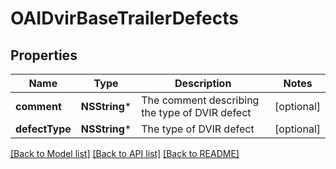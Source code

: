 # OAIDvirBaseTrailerDefects

## Properties
Name | Type | Description | Notes
------------ | ------------- | ------------- | -------------
**comment** | **NSString*** | The comment describing the type of DVIR defect | [optional] 
**defectType** | **NSString*** | The type of DVIR defect | [optional] 

[[Back to Model list]](../README.md#documentation-for-models) [[Back to API list]](../README.md#documentation-for-api-endpoints) [[Back to README]](../README.md)


